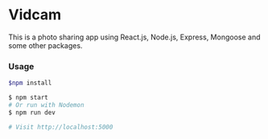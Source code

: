 # Vidcam
This is a photo sharing app using React.js, Node.js, Express, Mongoose and some other packages.
### Usage
```bash
$npm install
```
```bash
$ npm start
# Or run with Nodemon
$ npm run dev

# Visit http://localhost:5000
```

